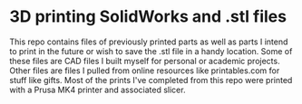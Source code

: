 # 3D printing SolidWorks and .stl files

This repo contains files of previously printed parts as well as parts I intend to print in the future or wish to save the .stl file in a handy location. 
Some of these files are CAD files I built myself for personal or academic projects. 
Other files are files I pulled from online resources like printables.com for stuff like gifts. 
Most of the prints I've completed from this repo were printed with a Prusa MK4 printer and associated slicer. 
